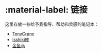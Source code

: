 # :material-label: 链接

这里存放一些给予我指导、帮助和灵感的笔记本：

* [TonyCrane](https://note.tonycrane.cc/)
* [Isshiki修](https://note.isshikih.top/)
* [金鱼马](https://www.yuque.com/jinyuma-igdk2)